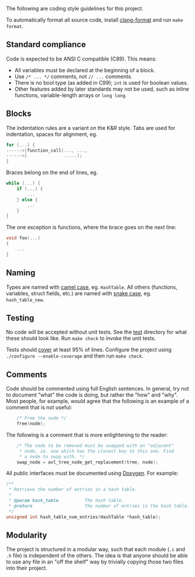 
The following are coding style guidelines for this project.

To automatically format all source code, install
[clang-format](https://clang.llvm.org/docs/ClangFormat.html) and
run `make format`.

## Standard compliance

Code is expected to be ANSI C compatible (C89). This means:

* All variables must be declared at the beginning of a block.
* Use `/* ... */` comments, not `// ...` comments.
* There is no bool type (as added in C99); `int` is used for boolean values.
* Other features added by later standards may not be used, such as inline
  functions, variable-length arrays or `long long`.

## Blocks

The indentation rules are a variant on the K&R style.
Tabs are used for indentation, spaces for alignment, eg.
```c
for (...) {
------>|function_call(..., ...,
------>|              .....);
}
```
Braces belong on the end of lines, eg.
```c
while (...) {
	if (...) {
		...
	} else {
		...
	}
}
```
The one exception is functions, where the brace goes on the next line:
```c
void foo(...)
{
	...
}
```

## Naming

Types are named with [camel case](https://en.wikipedia.org/wiki/Camel_case),
eg. `HashTable`.
All others (functions, variables, struct fields, etc.) are named with [snake
case](https://en.wikipedia.org/wiki/Snake_case), eg. `hash_table_new`.

## Testing

No code will be accepted without unit tests. See the [test](test/) directory
for what these should look like. Run `make check` to invoke the unit tests.

Tests should [cover](https://en.wikipedia.org/wiki/Code_coverage) at least
95% of lines.  Configure the project using `./configure --enable-coverage` and
then run `make check`.

## Comments

Code should be commented using full English sentences. In general, try not to
document "what" the code is doing, but rather the "how" and "why". Most people,
for example, would agree that the following is an example of a comment that is
not useful:
```c
    /* Free the node */
    free(node);
```
The following is a comment that is more enlightening to the reader:
```c
    /* The node to be removed must be swapped with an "adjacent"
     * node, ie. one which has the closest key to this one. Find
     * a node to swap with. */
    swap_node = avl_tree_node_get_replacement(tree, node);
```
All public interfaces must be documented using
[Doxygen](https://www.doxygen.nl/). For example:
```c
/**
 * Retrieve the number of entries in a hash table.
 *
 * @param hash_table          The hash table.
 * @return                    The number of entries in the hash table.
 */
unsigned int hash_table_num_entries(HashTable *hash_table);
```

## Modularity

The project is structured in a modular way, such that each module (`.c` and
`.h` file) is independent of the others. The idea is that anyone should be able
to use any file in an "off the shelf" way by trivially copying those two files
into their project.
